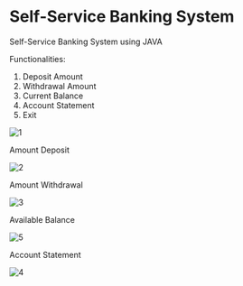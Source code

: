 # Self-Service Banking System 

Self-Service Banking System using JAVA

Functionalities:
 1) Deposit Amount 
 2) Withdrawal Amount 
 3) Current Balance 
 4) Account Statement 
 5) Exit



![1](https://user-images.githubusercontent.com/97332062/214898865-952d9dc5-d52b-493d-8221-527bba9ad1a2.PNG)


Amount Deposit

![2](https://user-images.githubusercontent.com/97332062/214899111-32aa7de7-a410-44a1-987d-845b0e2af9b0.PNG)


Amount Withdrawal

![3](https://user-images.githubusercontent.com/97332062/214899299-b96c217f-0134-460e-93c8-85474e749c19.PNG)


Available Balance

![5](https://user-images.githubusercontent.com/97332062/214899629-22b7bc67-0e87-4ed7-b69f-242e35be06fa.PNG)


Account Statement

![4](https://user-images.githubusercontent.com/97332062/214899510-90baf1df-91fd-49fc-b7bd-890628bd58bc.PNG)




